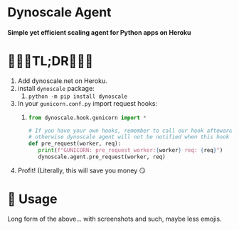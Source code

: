 # Dynoscale Agent

#### Simple yet efficient scaling agent for Python apps on Heroku

# 🚀🚀🚀TL;DR🚀🚀🚀
 1. Add dynoscale.net on Heroku.
 2. install `dynoscale` package:
    1. `python -m pip install dynoscale`
 3. In your `gunicorn.conf.py` import request hooks:
    1. ```python
       from dynoscale.hook.gunicorn import *
       
       # If you have your own hooks, remember to call our hook aftewards
       # otherwise dynoscale agent will not be notified when this hook is hit
       def pre_request(worker, req):
          print(f"GUNICORN: pre_request worker:{worker} req: {req}")
          dynoscale.agent.pre_request(worker, req)
       ```
 4. Profit! (Literally, this will save you money 😏 

# 📖 Usage

Long form of the above... with screenshots and such, maybe less emojis.